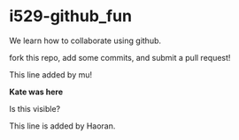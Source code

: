# i529-github_fun

We learn how to collaborate using github.

fork this repo, add some commits, and submit a pull request!

This line added by mu!

**Kate was here**

Is this visible?

This line is added by Haoran.
